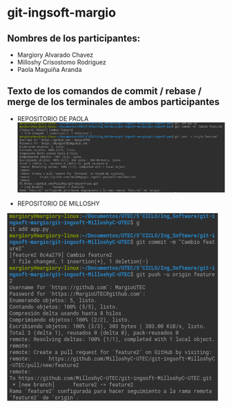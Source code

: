 # git-ingsoft-margio
## Nombres de los participantes:
- Margiory Alvarado Chavez
- Milloshy Crisostomo Rodriguez
- Paola Maguiña Aranda
## Texto de los comandos de commit / rebase / merge de los terminales de ambos participantes
- REPOSITORIO DE PAOLA
![comandos commit](comandos-commit.png)

- REPOSITORIO DE MILLOSHY
  
![comandos_commit](commit2.png)





